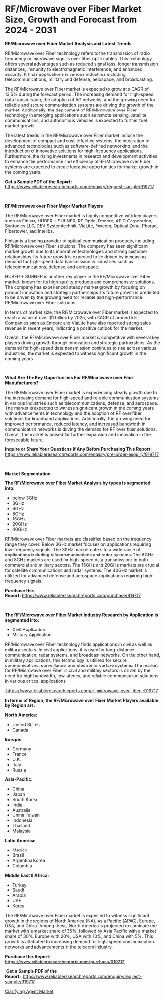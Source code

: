 <p><h1>RF/Microwave over Fiber Market Size, Growth and Forecast from 2024 - 2031</h1></p><p><strong>RF/Microwave over Fiber Market Analysis and Latest Trends</strong></p>
<p><p>RF/Microwave over Fiber technology refers to the transmission of radio frequency or microwave signals over fiber optic cables. This technology offers several advantages such as reduced signal loss, longer transmission distances, immunity to electromagnetic interference, and enhanced security. It finds applications in various industries including telecommunications, military and defense, aerospace, and broadcasting.</p><p>The RF/Microwave over Fiber market is expected to grow at a CAGR of 13.5% during the forecast period. The increasing demand for high-speed data transmission, the adoption of 5G networks, and the growing need for reliable and secure communication systems are driving the growth of the market. Additionally, the deployment of RF/Microwave over Fiber technology in emerging applications such as remote sensing, satellite communications, and autonomous vehicles is expected to further fuel market growth.</p><p>The latest trends in the RF/Microwave over Fiber market include the development of compact and cost-effective systems, the integration of advanced technologies such as software-defined networking, and the introduction of innovative solutions for high-frequency applications. Furthermore, the rising investments in research and development activities to enhance the performance and efficiency of RF/Microwave over Fiber systems are expected to create lucrative opportunities for market growth in the coming years.</p></p>
<p><strong>Get a Sample PDF of the Report:&nbsp;</strong> <a href="https://www.reliableresearchreports.com/enquiry/request-sample/919717">https://www.reliableresearchreports.com/enquiry/request-sample/919717</a></p>
<p>&nbsp;</p>
<p><strong>RF/Microwave over Fiber Major Market Players</strong></p>
<p><p>The RF/Microwave over Fiber market is highly competitive with key players such as Finisar, HUBER + SUHNER, RF Optic, Emcore, APIC Corporation, Syntonics LLC, DEV Systemtechnik, ViaLite, Foxcom, Optical Zonu, Pharad, Fibertower, and Intelibs. </p><p>Finisar is a leading provider of optical communication products, including RF/Microwave over Fiber solutions. The company has seen significant market growth due to its innovative technologies and strong customer relationships. Its future growth is expected to be driven by increasing demand for high-speed data transmission in industries such as telecommunications, defense, and aerospace.</p><p>HUBER + SUHNER is another key player in the RF/Microwave over Fiber market, known for its high-quality products and comprehensive solutions. The company has experienced steady market growth by focusing on product innovation and strategic partnerships. Its future growth is predicted to be driven by the growing need for reliable and high-performance RF/Microwave over Fiber solutions.</p><p>In terms of market size, the RF/Microwave over Fiber market is expected to reach a value of over $1 billion by 2025, with CAGR of around 5%. Companies such as Emcore and ViaLite have also reported strong sales revenue in recent years, indicating a positive outlook for the market.</p><p>Overall, the RF/Microwave over Fiber market is competitive with several key players driving growth through innovation and strategic partnerships. As the demand for high-speed data transmission continues to rise across various industries, the market is expected to witness significant growth in the coming years.</p></p>
<p>&nbsp;</p>
<p><strong>What Are The Key Opportunities For RF/Microwave over Fiber Manufacturers?</strong></p>
<p><p>The RF/Microwave over Fiber market is experiencing steady growth due to the increasing demand for high-speed and reliable communication systems in various industries such as telecommunications, defense, and aerospace. The market is expected to witness significant growth in the coming years with advancements in technology and the adoption of RF over fiber solutions for broadband applications. Additionally, the growing need for improved performance, reduced latency, and increased bandwidth in communication networks is driving the demand for RF over fiber solutions. Overall, the market is poised for further expansion and innovation in the foreseeable future.</p></p>
<p><strong>Inquire or Share Your Questions If Any Before Purchasing This Report:</strong> <a href="https://www.reliableresearchreports.com/enquiry/pre-order-enquiry/919717">https://www.reliableresearchreports.com/enquiry/pre-order-enquiry/919717</a></p>
<p>&nbsp;</p>
<p><strong>Market Segmentation</strong></p>
<p><strong>The RF/Microwave over Fiber Market Analysis by types is segmented into:</strong></p>
<p><ul><li>below 3GHz</li><li>3GHz</li><li>6GHz</li><li>8GHz</li><li>15GHz</li><li>20GHz</li><li>40GHz</li></ul></p>
<p><p>RF/Microwave over Fiber markets are classified based on the frequency range they cover. Below 3GHz market focuses on applications requiring low-frequency signals. The 3GHz market caters to a wide range of applications including telecommunications and radar systems. The 6GHz and 8GHz markets are used for high-speed data transmissions in both commercial and military sectors. The 15GHz and 20GHz markets are crucial for satellite communications and radar systems. The 40GHz market is utilized for advanced defense and aerospace applications requiring high-frequency signals.</p></p>
<p><strong>Purchase this Report:&nbsp;</strong><a href="https://www.reliableresearchreports.com/purchase/919717">https://www.reliableresearchreports.com/purchase/919717</a></p>
<p>&nbsp;</p>
<p><strong>The RF/Microwave over Fiber Market Industry Research by Application is segmented into:</strong></p>
<p><ul><li>Civil Application</li><li>Military Application</li></ul></p>
<p><p>RF/Microwave over Fiber technology finds applications in civil as well as military sectors. In civil applications, it is used for long-distance communication, radar systems, and broadcast networks. On the other hand, in military applications, this technology is utilized for secure communications, surveillance, and electronic warfare systems. The market for RF/Microwave over Fiber in civil and military sectors is driven by the need for high bandwidth, low latency, and reliable communication solutions in various critical applications.</p></p>
<p><a href="https://www.reliableresearchreports.com/rf-microwave-over-fiber-r919717">&nbsp;https://www.reliableresearchreports.com/rf-microwave-over-fiber-r919717</a></p>
<p><strong>In terms of Region, the RF/Microwave over Fiber Market Players available by Region are:</strong></p>
<p>
    <p> <strong> North America: </strong>
        <ul>
            <li>United States</li>
            <li>Canada</li>
        </ul>
        </p> 
    <p> <strong> Europe: </strong>
        <ul>
            <li>Germany</li>
            <li>France</li>
            <li>U.K.</li>
            <li>Italy</li>
            <li>Russia</li>
        </ul>
        </p> 
    <p> <strong> Asia-Pacific: </strong>
        <ul>
            <li>China</li>
            <li>Japan</li>
            <li>South Korea</li>
            <li>India</li>
            <li>Australia</li>
            <li>China Taiwan</li>
            <li>Indonesia</li>
            <li>Thailand</li>
            <li>Malaysia</li>
        </ul>
        </p> 
    <p> <strong> Latin America: </strong>
        <ul>
            <li>Mexico</li>
            <li>Brazil</li>
            <li>Argentina Korea</li>
            <li>Colombia</li>
        </ul>
        </p> 
    <p> <strong> Middle East & Africa: </strong>
        <ul>
            <li>Turkey</li>
            <li>Saudi</li>
            <li>Arabia</li>
            <li>UAE</li>
            <li>Korea</li>
        </ul>
    </p>
    </p>
<p><p>The RF/Microwave over Fiber market is expected to witness significant growth in the regions of North America (NA), Asia Pacific (APAC), Europe, USA, and China. Among these, North America is projected to dominate the market with a market share of 35%, followed by Asia Pacific with a market share of 30%, Europe with 20%, USA with 10%, and China with 5%. This growth is attributed to increasing demand for high-speed communication networks and advancements in the telecom industry.</p></p>
<p><strong>Purchase this Report: </strong><a href="https://www.reliableresearchreports.com/purchase/919717">https://www.reliableresearchreports.com/purchase/919717</a></p>
<p>&nbsp;<strong>Get a Sample PDF of the Report:&nbsp;&nbsp;</strong><a href="https://www.reliableresearchreports.com/enquiry/request-sample/919717">https://www.reliableresearchreports.com/enquiry/request-sample/919717</a></p>
<p><strong></strong></p>
<p><p><a href="https://noble-drawer-34c.notion.site/Clarifying-Agent-Market-Size-and-Examines-its-Market-Scope-with-a-Primary-Focus-on-Growth-Opportun-9c69fd52ca1d41d7abbdc06c94954ef4">Clarifying Agent Market</a></p></p>
